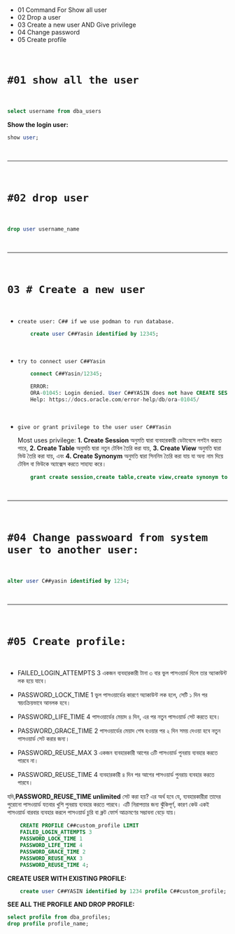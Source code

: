 <br>

- 01 Command For Show all user
- 02 Drop a user
- 03 Create a new user AND Give privilege
- 04 Change password
- 05 Create profile

<br>

# `#01 show all the user`

<br>

```sql 
select username from dba_users
```
**Show the login user:**

```sql
show user;
```
<br>

--- 

<br>

# `#02 drop user`

<br>

```sql 
drop user username_name
```
<br>

--- 

<br>

# `03 # Create a new user`

<br>

- `create user: C## if we use podman to run database.`

    ```sql 
        create user C##Yasin identified by 12345;
    ```

<br>

- `try to connect user C##Yasin`

    ```sql 
        connect C##Yasin/12345;

        ERROR:
        ORA-01045: Login denied. User C##YASIN does not have CREATE SESSION privilege.
        Help: https://docs.oracle.com/error-help/db/ora-01045/

    ```

<br>

- `give or grant privilege to the user user C##Yasin`

    Most uses privilege: **1. Create Session** অনুমতি দ্বারা ব্যবহারকারী ডেটাবেসে লগইন করতে পারে, **2. Create Table** অনুমতি দ্বারা নতুন টেবিল তৈরি করা যায়, **3. Create View** অনুমতি দ্বারা ভিউ তৈরি করা যায়, এবং **4. Create Synonym** অনুমতি দ্বারা সিননিম তৈরি করা যায় যা অন্য নাম দিয়ে টেবিল বা ভিউকে অ্যাক্সেস করতে সাহায্য করে।

    ```sql 
        grant create session,create table,create view,create synonym to C##Yasin;
    ```
<br>

--- 

<br>

# `#04 Change passwoard from system user to another user:`

<br>

```sql 
alter user C##yasin identified by 1234;
```

<br>

--- 

<br>

# `#05 Create profile:`

<br>

- FAILED_LOGIN_ATTEMPTS 3
    একজন ব্যবহারকারী টানা ৩ বার ভুল পাসওয়ার্ড দিলে তার অ্যাকাউন্ট লক হয়ে যাবে।

- PASSWORD_LOCK_TIME 1
    ভুল পাসওয়ার্ডের কারণে অ্যাকাউন্ট লক হলে, সেটি ১ দিন পর স্বয়ংক্রিয়ভাবে আনলক হবে।

- PASSWORD_LIFE_TIME 4
    পাসওয়ার্ডের মেয়াদ ৪ দিন, এর পর নতুন পাসওয়ার্ড সেট করতে হবে।

- PASSWORD_GRACE_TIME 2
    পাসওয়ার্ডের মেয়াদ শেষ হওয়ার পর ২ দিন সময় দেওয়া হবে নতুন পাসওয়ার্ড সেট করার জন্য।

- PASSWORD_REUSE_MAX 3
    একজন ব্যবহারকারী আগের ৩টি পাসওয়ার্ড পুনরায় ব্যবহার করতে পারবে না।

- PASSWORD_REUSE_TIME 4
    ব্যবহারকারী ৪ দিন পর আগের পাসওয়ার্ড পুনরায় ব্যবহার করতে পারবে।

যদি,**PASSWORD_REUSE_TIME unlimited** সেট করা হয়?
এর অর্থ হবে যে, ব্যবহারকারীরা তাদের পুরোনো পাসওয়ার্ড যতবার খুশি পুনরায় ব্যবহার করতে পারবে।
এটি নিরাপত্তার জন্য ঝুঁকিপূর্ণ, কারণ কেউ একই পাসওয়ার্ড বারবার ব্যবহার করলে পাসওয়ার্ড চুরি বা ব্রুট ফোর্স আক্রমণের সম্ভাবনা বেড়ে যায়।

```sql 
    CREATE PROFILE C##custom_profile LIMIT 
    FAILED_LOGIN_ATTEMPTS 3 
    PASSWORD_LOCK_TIME 1 
    PASSWORD_LIFE_TIME 4 
    PASSWORD_GRACE_TIME 2 
    PASSWORD_REUSE_MAX 3 
    PASSWORD_REUSE_TIME 4;
```

**CREATE USER WITH EXISTING PROFILE:**

```sql 
    create user C##YASIN identified by 1234 profile C##custom_profile;
```

**SEE ALL THE PROFILE AND DROP PROFILE:**

```sql 
select profile from dba_profiles;
drop profile profile_name;
```

